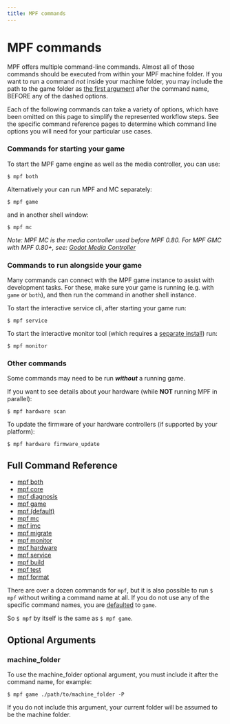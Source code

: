 ```yaml
---
title: MPF commands
---
```


# MPF commands


MPF offers multiple command-line commands. Almost all of those commands
should be executed from within your MPF machine folder. If you want to run
a command *not* inside your machine folder, you may include the path
to the game folder as [the first argument](#machine_folder) after the command name, BEFORE
any of the dashed options.


Each of the following commands can take a variety of options, which have
been omitted on this page to simplify the represented workflow steps.
See the specific command reference pages to determine which command line
options you will need for your particular use cases.



### Commands for starting your game



To start the MPF game engine as well as the media controller, you can use:

``` shell
$ mpf both
```

Alternatively your can run MPF and MC separately:

``` shell
$ mpf game
```

and in another shell window:

``` shell
$ mpf mc
```

*Note: MPF MC is the media controller used before MPF 0.80.
For MPF GMC with MPF 0.80+, see: [Godot Media Controller](../../gmc/index.md)*


### Commands to run alongside your game

Many commands can connect with the MPF game instance to assist with development tasks.
For these, make sure your game is running (e.g. with `game` or `both`), and then run the
command in another shell instance.

To start the interactive service cli, after starting your game run:

``` shell
$ mpf service
```

To start the interactive monitor tool (which requires a [separate install](../../tools/monitor/installation.md)) run:

```shell
$ mpf monitor
```

### Other commands

Some commands may need to be run ___without___ a running game.


If you want to see details about your hardware (while **NOT** running MPF in parallel):

``` shell
$ mpf hardware scan
```

To update the firmware of your hardware controllers (if supported by your platform):

``` shell
$ mpf hardware firmware_update
```

## Full Command Reference

* [mpf both](both.md)
* [mpf core](core.md)
* [mpf diagnosis](diagnosis.md)
* [mpf game](game.md)
* [mpf (default)](mpf.md)
* [mpf mc](mc.md)
* [mpf imc](imc.md)
* [mpf migrate](migrate.md)
* [mpf monitor](monitor.md)
* [mpf hardware](hardware.md)
* [mpf service](service.md)
* [mpf build](build.md)
* [mpf test](test.md)
* [mpf format](format.md)

There are over a dozen commands for `mpf`, but it is also possible to run `$ mpf` without
writing a command name at all. If you do not use any of the specific command names,
you are [defaulted](mpf.md) to `game`.

So `$ mpf` by itself is the same as `$ mpf game`.


## Optional Arguments


### machine_folder

To use the machine_folder optional argument, you must include it after the command name, for example:

```shell
$ mpf game ./path/to/machine_folder -P
```

If you do not include this argument, your current folder will be assumed to be the machine folder.
